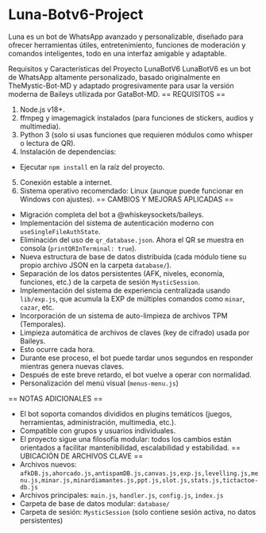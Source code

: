 # Luna-Botv6-Project
Luna es un bot de WhatsApp avanzado y personalizable, diseñado para ofrecer herramientas útiles, entretenimiento, funciones de moderación y comandos inteligentes, todo en una interfaz amigable y adaptable.

Requisitos y Características del Proyecto LunaBotV6
LunaBotV6 es un bot de WhatsApp altamente personalizado, basado originalmente en
TheMystic-Bot-MD y adaptado progresivamente para usar la versión moderna de Baileys utilizada
por GataBot-MD.
== REQUISITOS ==
1. Node.js v18+.
2. ffmpeg y imagemagick instalados (para funciones de stickers, audios y multimedia).
3. Python 3 (solo si usas funciones que requieren módulos como whisper o lectura de QR).
4. Instalación de dependencias:
 - Ejecutar `npm install` en la raíz del proyecto.
5. Conexión estable a internet.
6. Sistema operativo recomendado: Linux (aunque puede funcionar en Windows con ajustes).
== CAMBIOS Y MEJORAS APLICADAS ==
- Migración completa del bot a @whiskeysockets/baileys.
- Implementación del sistema de autenticación moderno con `useSingleFileAuthState`.
- Eliminación del uso de `qr_database.json`. Ahora el QR se muestra en consola
(`printQRInTerminal: true`).
- Nueva estructura de base de datos distribuida (cada módulo tiene su propio archivo JSON en la
carpeta `database/`).
- Separación de los datos persistentes (AFK, niveles, economía, funciones, etc.) de la carpeta de
sesión `MysticSession`.
- Implementación del sistema de experiencia centralizada usando `lib/exp.js`, que acumula la EXP
de múltiples comandos como `minar`, `cazar`, etc.
- Incorporación de un sistema de auto-limpieza de archivos TPM (Temporales).
- Limpieza automática de archivos de claves (key de cifrado) usada por Baileys.
 - Esto ocurre cada hora.
 - Durante ese proceso, el bot puede tardar unos segundos en responder mientras genera nuevas
claves.
 - Después de este breve retardo, el bot vuelve a operar con normalidad.
- Personalización del menú visual (`menus-menu.js`) 

== NOTAS ADICIONALES ==
- El bot soporta comandos divididos en plugins temáticos (juegos, herramientas, administración,
multimedia, etc.).
- Compatible con grupos y usuarios individuales.
- El proyecto sigue una filosofía modular: todos los cambios están orientados a facilitar
mantenibilidad, escalabilidad y estabilidad.
== UBICACIÓN DE ARCHIVOS CLAVE ==
- Archivos nuevos: `afkDB.js,ahorcado.js,antispamDB.js,canvas.js,exp.js,levelling.js,menu.js,minar.js,minardiamantes.js,ppt.js,slot.js,stats.js,tictactoe-db.js`
- Archivos principales: `main.js`, `handler.js`, `config.js`, `index.js`
- Carpeta de base de datos modular: `database/`
- Carpeta de sesión: `MysticSession` (solo contiene sesión activa, no datos persistentes)
